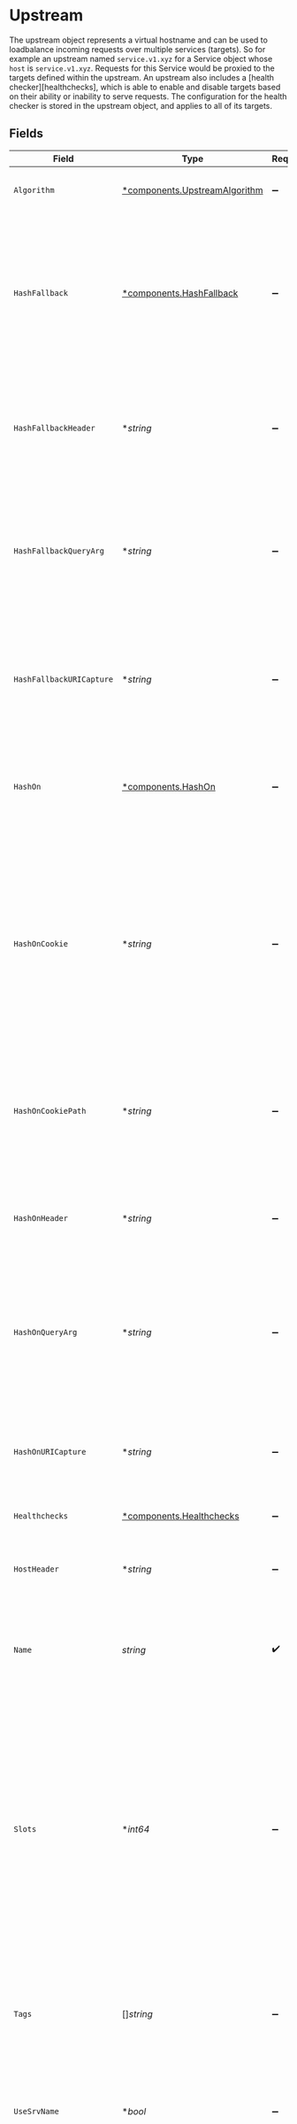 # Upstream

The upstream object represents a virtual hostname and can be used to loadbalance incoming requests over multiple services (targets). So for example an upstream named `service.v1.xyz` for a Service object whose `host` is `service.v1.xyz`. Requests for this Service would be proxied to the targets defined within the upstream. An upstream also includes a [health checker][healthchecks], which is able to enable and disable targets based on their ability or inability to serve requests. The configuration for the health checker is stored in the upstream object, and applies to all of its targets.


## Fields

| Field                                                                                                                                                                                                                                                                                                              | Type                                                                                                                                                                                                                                                                                                               | Required                                                                                                                                                                                                                                                                                                           | Description                                                                                                                                                                                                                                                                                                        |
| ------------------------------------------------------------------------------------------------------------------------------------------------------------------------------------------------------------------------------------------------------------------------------------------------------------------ | ------------------------------------------------------------------------------------------------------------------------------------------------------------------------------------------------------------------------------------------------------------------------------------------------------------------ | ------------------------------------------------------------------------------------------------------------------------------------------------------------------------------------------------------------------------------------------------------------------------------------------------------------------ | ------------------------------------------------------------------------------------------------------------------------------------------------------------------------------------------------------------------------------------------------------------------------------------------------------------------ |
| `Algorithm`                                                                                                                                                                                                                                                                                                        | [*components.UpstreamAlgorithm](../../models/components/upstreamalgorithm.md)                                                                                                                                                                                                                                      | :heavy_minus_sign:                                                                                                                                                                                                                                                                                                 | Which load balancing algorithm to use.                                                                                                                                                                                                                                                                             |
| `HashFallback`                                                                                                                                                                                                                                                                                                     | [*components.HashFallback](../../models/components/hashfallback.md)                                                                                                                                                                                                                                                | :heavy_minus_sign:                                                                                                                                                                                                                                                                                                 | What to use as hashing input if the primary `hash_on` does not return a hash (eg. header is missing, or no Consumer identified). Not available if `hash_on` is set to `cookie`.                                                                                                                                    |
| `HashFallbackHeader`                                                                                                                                                                                                                                                                                               | **string*                                                                                                                                                                                                                                                                                                          | :heavy_minus_sign:                                                                                                                                                                                                                                                                                                 | The header name to take the value from as hash input. Only required when `hash_fallback` is set to `header`.                                                                                                                                                                                                       |
| `HashFallbackQueryArg`                                                                                                                                                                                                                                                                                             | **string*                                                                                                                                                                                                                                                                                                          | :heavy_minus_sign:                                                                                                                                                                                                                                                                                                 | The name of the query string argument to take the value from as hash input. Only required when `hash_fallback` is set to `query_arg`.                                                                                                                                                                              |
| `HashFallbackURICapture`                                                                                                                                                                                                                                                                                           | **string*                                                                                                                                                                                                                                                                                                          | :heavy_minus_sign:                                                                                                                                                                                                                                                                                                 | The name of the route URI capture to take the value from as hash input. Only required when `hash_fallback` is set to `uri_capture`.                                                                                                                                                                                |
| `HashOn`                                                                                                                                                                                                                                                                                                           | [*components.HashOn](../../models/components/hashon.md)                                                                                                                                                                                                                                                            | :heavy_minus_sign:                                                                                                                                                                                                                                                                                                 | What to use as hashing input. Using `none` results in a weighted-round-robin scheme with no hashing.                                                                                                                                                                                                               |
| `HashOnCookie`                                                                                                                                                                                                                                                                                                     | **string*                                                                                                                                                                                                                                                                                                          | :heavy_minus_sign:                                                                                                                                                                                                                                                                                                 | The cookie name to take the value from as hash input. Only required when `hash_on` or `hash_fallback` is set to `cookie`. If the specified cookie is not in the request, Kong will generate a value and set the cookie in the response.                                                                            |
| `HashOnCookiePath`                                                                                                                                                                                                                                                                                                 | **string*                                                                                                                                                                                                                                                                                                          | :heavy_minus_sign:                                                                                                                                                                                                                                                                                                 | The cookie path to set in the response headers. Only required when `hash_on` or `hash_fallback` is set to `cookie`.                                                                                                                                                                                                |
| `HashOnHeader`                                                                                                                                                                                                                                                                                                     | **string*                                                                                                                                                                                                                                                                                                          | :heavy_minus_sign:                                                                                                                                                                                                                                                                                                 | The header name to take the value from as hash input. Only required when `hash_on` is set to `header`.                                                                                                                                                                                                             |
| `HashOnQueryArg`                                                                                                                                                                                                                                                                                                   | **string*                                                                                                                                                                                                                                                                                                          | :heavy_minus_sign:                                                                                                                                                                                                                                                                                                 | The name of the query string argument to take the value from as hash input. Only required when `hash_on` is set to `query_arg`.                                                                                                                                                                                    |
| `HashOnURICapture`                                                                                                                                                                                                                                                                                                 | **string*                                                                                                                                                                                                                                                                                                          | :heavy_minus_sign:                                                                                                                                                                                                                                                                                                 | The name of the route URI capture to take the value from as hash input. Only required when `hash_on` is set to `uri_capture`.                                                                                                                                                                                      |
| `Healthchecks`                                                                                                                                                                                                                                                                                                     | [*components.Healthchecks](../../models/components/healthchecks.md)                                                                                                                                                                                                                                                | :heavy_minus_sign:                                                                                                                                                                                                                                                                                                 | N/A                                                                                                                                                                                                                                                                                                                |
| `HostHeader`                                                                                                                                                                                                                                                                                                       | **string*                                                                                                                                                                                                                                                                                                          | :heavy_minus_sign:                                                                                                                                                                                                                                                                                                 | The hostname to be used as `Host` header when proxying requests through Kong.                                                                                                                                                                                                                                      |
| `Name`                                                                                                                                                                                                                                                                                                             | *string*                                                                                                                                                                                                                                                                                                           | :heavy_check_mark:                                                                                                                                                                                                                                                                                                 | This is a hostname, which must be equal to the `host` of a Service.                                                                                                                                                                                                                                                |
| `Slots`                                                                                                                                                                                                                                                                                                            | **int64*                                                                                                                                                                                                                                                                                                           | :heavy_minus_sign:                                                                                                                                                                                                                                                                                                 | The number of slots in the load balancer algorithm. If `algorithm` is set to `round-robin`, this setting determines the maximum number of slots. If `algorithm` is set to `consistent-hashing`, this setting determines the actual number of slots in the algorithm. Accepts an integer in the range `10`-`65536`. |
| `Tags`                                                                                                                                                                                                                                                                                                             | []*string*                                                                                                                                                                                                                                                                                                         | :heavy_minus_sign:                                                                                                                                                                                                                                                                                                 | An optional set of strings associated with the Upstream for grouping and filtering.                                                                                                                                                                                                                                |
| `UseSrvName`                                                                                                                                                                                                                                                                                                       | **bool*                                                                                                                                                                                                                                                                                                            | :heavy_minus_sign:                                                                                                                                                                                                                                                                                                 | If set, the balancer will use SRV hostname(if DNS Answer has SRV record) as the proxy upstream `Host`.                                                                                                                                                                                                             |
| `CreatedAt`                                                                                                                                                                                                                                                                                                        | **int64*                                                                                                                                                                                                                                                                                                           | :heavy_minus_sign:                                                                                                                                                                                                                                                                                                 | Unix epoch when the resource was created.                                                                                                                                                                                                                                                                          |
| `ID`                                                                                                                                                                                                                                                                                                               | **string*                                                                                                                                                                                                                                                                                                          | :heavy_minus_sign:                                                                                                                                                                                                                                                                                                 | N/A                                                                                                                                                                                                                                                                                                                |
